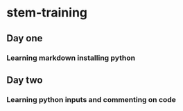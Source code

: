 # stem-training
## Day one
### Learning markdown installing python
## Day two
### Learning python inputs and commenting on code
